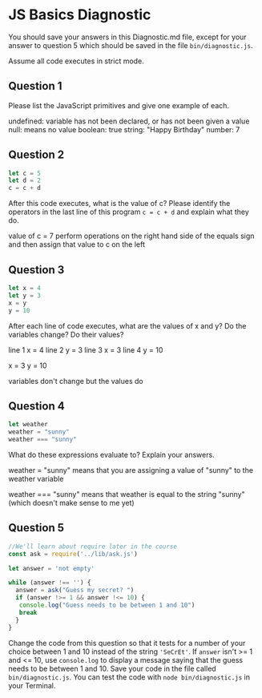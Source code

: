 # JS Basics Diagnostic

You should save your answers in this Diagnostic.md file, except for your answer to
question 5 which should be saved in the file `bin/diagnostic.js`.

Assume all code executes in strict mode.

## Question 1

Please list the JavaScript primitives and give one example of each.

undefined:  variable has not been declared, or has not been given a value
null:  means no value
boolean:  true
string:  "Happy Birthday"
number:   7


## Question 2

```js
let c = 5
let d = 2
c = c + d

```

After this code executes, what is the value of c?  Please identify the operators in the last line of this program `c = c + d` and explain what they do.

value of c = 7
perform operations on the right hand side of the equals sign and then assign that value to c on the left


## Question 3

```js
let x = 4
let y = 3
x = y
y = 10
```

After each line of code executes, what are the values of x and y?  Do the variables change?  Do their values?

line 1 x = 4
line 2 y = 3
line 3 x = 3
line 4 y = 10

x = 3
y = 10

variables don't change but the values do


## Question 4

```js
let weather
weather = "sunny"
weather === "sunny"
```

What do these expressions evaluate to?  Explain your answers.

weather = "sunny" means that you are assigning a value of "sunny" to the weather variable

weather === "sunny" means that weather is equal to the string "sunny" (which doesn't make sense to me yet)


## Question 5

```js
//We'll learn about require later in the course
const ask = require('../lib/ask.js')

let answer = 'not empty'

while (answer !== '') {
  answer = ask("Guess my secret? ")
  if (answer !>= 1 && answer !<= 10) {
   console.log("Guess needs to be between 1 and 10")
   break
  }
}
```

Change the code from this question so that it tests for a number of your choice
between 1 and 10 instead of the string `'SeCrEt'`.  If `answer` isn't >= 1 and
<= 10, use `console.log` to display a message saying that the guess needs to
be between 1 and 10.  Save your code in the file called `bin/diagnostic.js`.
You can test the code with `node bin/diagnostic.js` in your Terminal.
